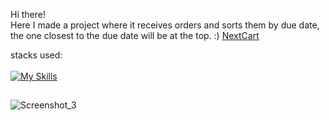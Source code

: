 Hi there! <br>
Here I made a project where it receives orders and sorts them by due date, the one closest to the due date will be at the top. :) <a href="https://next-cart-omega.vercel.app/">NextCart</a>

stacks used: <br><br>
[![My Skills](https://skills.thijs.gg/icons?i=react,next,typescript,js)](https://skills.thijs.gg)
##
![Screenshot_3](https://user-images.githubusercontent.com/76456810/181261651-ba7a1b48-f667-4bda-9077-dd7840cf5f69.png)
